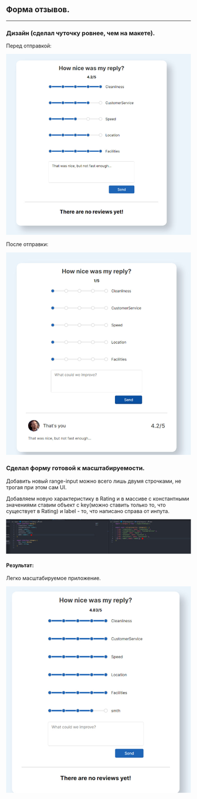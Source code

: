 ## Форма отзывов.

---

### Дизайн (сделал чуточку ровнее, чем на макете).

Перед отправкой:

![design](./ReadMeFiles/before_sending.jpg)

После отправки:

![design](./ReadMeFiles/after_sending.jpg)

### Сделал форму готовой к масштабируемости.

Добавить новый range-input можно всего лишь двумя строчками, не трогая при этом сам UI.

Добавляем новую характеристику в Rating и в массиве с константными значениями ставим объект с key(можно ставить только
то, что существует в Rating) и label - то, что написано справа от инпута.

![design](./ReadMeFiles/scalability_code.jpg)

#### Результат:

Легко масштабируемое приложение.

![design](./ReadMeFiles/scalability_ui.jpg)

